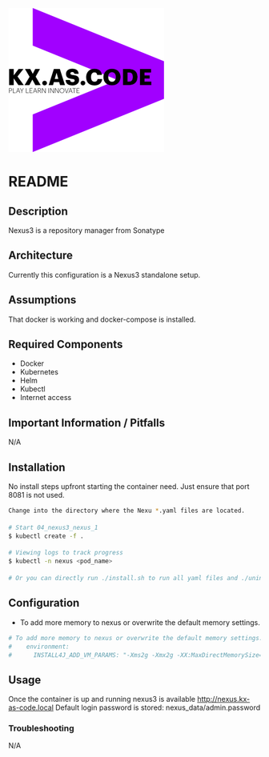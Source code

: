 !["kx.as.code_logo"](../../../kxascode_logo_black_small.png "kx.as.code_logo")

# README

## Description
Nexus3 is a repository manager from Sonatype

## Architecture
Currently this configuration is a Nexus3 standalone setup.


## Assumptions
That docker is working and docker-compose is installed.


## Required Components
- Docker
- Kubernetes
- Helm
- Kubectl
- Internet access


## Important Information / Pitfalls
N/A

## Installation
No install steps upfront starting the container need. Just ensure that port 8081 is not used.

```bash
Change into the directory where the Nexu *.yaml files are located.

# Start 04_nexus3_nexus_1
$ kubectl create -f .

# Viewing logs to track progress
$ kubectl -n nexus <pod_name>

# Or you can directly run ./install.sh to run all yaml files and ./uninstall.sh to delete all kubernetes objects created
```

## Configuration
- To add more memory to nexus or overwrite the default memory settings.
```yml
# To add more memory to nexus or overwrite the default memory settings. Example:
#    environment:
#      INSTALL4J_ADD_VM_PARAMS: "-Xms2g -Xmx2g -XX:MaxDirectMemorySize=3g"
```

## Usage
Once the container is up and running nexus3 is available http://nexus.kx-as-code.local
Default login password is stored: nexus_data/admin.password

### Troubleshooting
N/A
